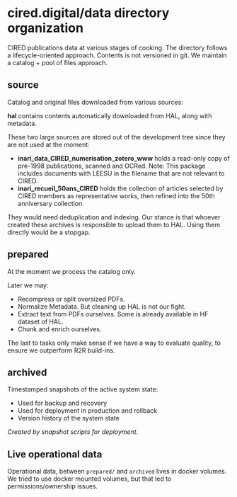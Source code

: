 # cired.digital/data directory organization

CIRED publications data at various stages of cooking. The directory follows a lifecycle-oriented approach.
Contents is not versioned in git.
We maintain a catalog + pool of files approach.

## source

Catalog and original files downloaded from various sources:

**hal** contains contents automatically downloaded from HAL, along with metadata.

These two large sources are stored out of the development tree since they are not used at the moment:

- **inari_data_CIRED_numerisation_zotero_www** holds a read-only copy of pre-1998 publications, scanned and OCRed. Note: This package includes documents with LEESU in the filename that are not relevant to CIRED.
- **inari_recueil_50ans_CIRED** holds the collection of articles selected by CIRED members as representative works, then refined into the 50th anniversary collection.

They would need deduplication and indexing. Our stance is that whoever created these archives is responsible to upload them to HAL. Using them directly would be a stopgap.

## prepared

At the moment we process the catalog only.

Later we may:
- Recompress or split oversized PDFs.
- Normalize Metadata. But cleaning up HAL is not our fight.
- Extract text from PDFs ourselves. Some is already available in HF dataset of HAL.
- Chunk and enrich ourselves.

The last to tasks only make sense if we have a way to evaluate quality, to ensure we outperform R2R build-ins.


## archived

Timestamped snapshots of the active system state:

- Used for backup and recovery
- Used for deployment in production and rollback
- Version history of the system state

*Created by snapshot scripts for deployment.*

## Live operational data

Operational data, between `prepared/` and `archived` lives in docker volumes.
We tried to use docker mounted volumes, but that led to permissions/ownership issues.
